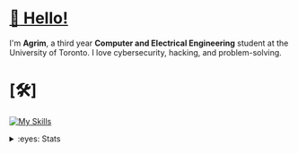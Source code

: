# [:wave: Hello!](https://www.youtube.com/watch?v=c1s3Iekns9k) 

I'm **Agrim**, a third year **Computer and Electrical Engineering** student at the University of Toronto. I love cybersecurity, hacking, and problem-solving.

# [:hammer_and_wrench:]
[![My Skills](https://skillicons.dev/icons?i=git,docker,c,arch,bash,cs,cpp,kali,linux,mysql,postgres)](https://skillicons.dev)

<details>
<summary>:eyes: Stats</summary>
<picture>
  <source
    srcset="https://github-readme-stats.vercel.app/api?username=agrimshar&show_icons=true&hide_rank=true&theme=dark"
    media="(prefers-color-scheme: dark)"
  />
  <source
    srcset="https://github-readme-stats.vercel.app/api?username=agrimshar&hide_rank=true&show_icons=true"
    media="(prefers-color-scheme: light), (prefers-color-scheme: no-preference)"
  />
  <img src="https://github-readme-stats.vercel.app/api?username=agrimshar&show_icons=true" />
</picture>
</details>
